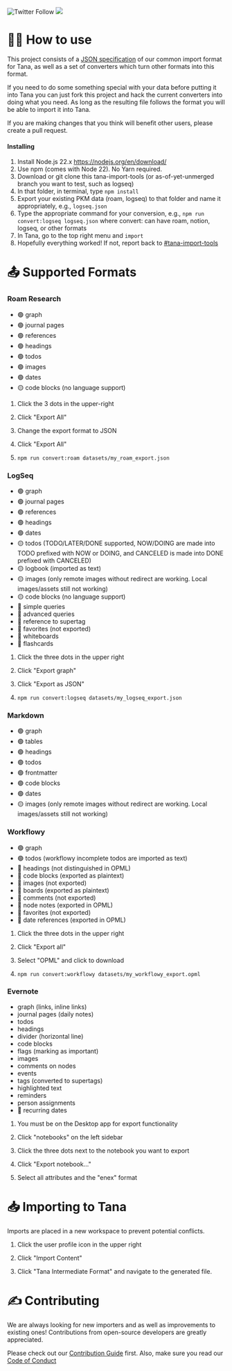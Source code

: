 <img alt="Twitter Follow" src="https://img.shields.io/twitter/follow/tana_inc?style=for-the-badge">

<img src='https://img.shields.io/github/license/tanainc/tana-import-tools?style=for-the-badge'>

# 👨‍💻 How to use

This project consists of a [JSON specification](https://github.com/tagrhub/tana-import-tools/blob/main/src/types/types.ts) of our common import format for Tana, as well as a set of converters which turn other formats into this format.

If you need to do some something special with your data before putting it into Tana you can just fork this project and hack the current converters into doing what you need. As long as the resulting file follows the format you will be able to import it into Tana.

If you are making changes that you think will benefit other users, please create a pull request.

#### Installing

1. Install Node.js 22.x https://nodejs.org/en/download/
2. Use npm (comes with Node 22). No Yarn required.
3. Download or git clone this tana-import-tools (or as-of-yet-unmerged branch you want to test, such as logseq)
4. In that folder, in terminal, type `npm install`
5. Export your existing PKM data (roam, logseq) to that folder and name it appropriately, e.g., `logseq.json`
6. Type the appropriate command for your conversion, e.g., `npm run convert:logseq logseq.json` where convert: can have roam, notion, logseq, or other formats
7. In Tana, go to the top right menu and `import`
8. Hopefully everything worked! If not, report back to [#tana-import-tools](https://tanacommunity.slack.com/archives/C044X2ZC335)

# 📤 Supported Formats 

### Roam Research

 - 🟢 graph
 - 🟢 journal pages
 - 🟢 references
 - 🟢 headings
 - 🟢 todos
 - 🟢 images
 - 🟢 dates
 - 🟡 code blocks (no language support)

1. Click the 3 dots in the upper-right

2. Click "Export All"

3. Change the export format to JSON

4. Click "Export All"

5. `npm run convert:roam datasets/my_roam_export.json`

### LogSeq

 - 🟢 graph
 - 🟢 journal pages
 - 🟢 references
 - 🟢 headings
 - 🟢 dates
 - 🟡 todos (TODO/LATER/DONE supported, NOW/DOING are made into TODO prefixed with NOW or DOING, and CANCELED is made into DONE prefixed with CANCELED)
 - 🟡 logbook (imported as text)
 - 🟡 images (only remote images without redirect are working. Local images/assets still not working)
 - 🟡 code blocks (no language support)
 - 🔴 simple queries
 - 🔴 advanced queries
 - 🔴 reference to supertag
 - 🔴 favorites (not exported)
 - 🔴 whiteboards
 - 🔴 flashcards

1. Click the three dots in the upper right

2. Click "Export graph"

3. Click "Export as JSON"

4. `npm run convert:logseq datasets/my_logseq_export.json`

### Markdown

 - 🟢 graph
 - 🟢 tables
 - 🟢 headings
 - 🟢 todos 
 - 🟢 frontmatter 
 - 🟢 code blocks 
 - 🟢 dates
 - 🟡 images (only remote images without redirect are working. Local images/assets still not working)

### Workflowy

 - 🟢 graph
 - 🟢 todos (workflowy incomplete todos are imported as text)
 - 🔴 headings (not distinguished in OPML)
 - 🔴 code blocks (exported as plaintext)
 - 🔴 images (not exported)
 - 🔴 boards (exported as plaintext)
 - 🔴 comments (not exported)
 - 🔴 node notes (exported in OPML)
 - 🔴 favorites (not exported)
 - 🔴 date references (exported in OPML)

1. Click the three dots in the upper right

2. Click "Export all"

3. Select "OPML" and click to download

4. `npm run convert:workflowy datasets/my_workflowy_export.opml`

### Evernote

- graph (links, inline links)
- journal pages (daily notes)
- todos
- headings
- divider (horizontal line)
- code blocks
- flags (marking as important)
- images
- comments on nodes
- events
- tags (converted to supertags)
- highlighted text
- reminders
- person assignments
- 🔴 recurring dates

1. You must be on the Desktop app for export functionality

2. Click "notebooks" on the left sidebar

3. Click the three dots next to the notebook you want to export

4. Click "Export notebook..."

5. Select all attributes and the "enex" format

# 📥 Importing to Tana

Imports are placed in a new workspace to prevent potential conflicts.

1. Click the user profile icon in the upper right

2. Click "Import Content"

3. Click "Tana Intermediate Format" and navigate to the generated file.

# ✍️ Contributing

We are always looking for new importers and as well as improvements to existing ones! Contributions from open-source developers are greatly appreciated.

Please check out our [Contribution Guide](CONTRIBUTING.md) first. Also, make sure you read our [Code of Conduct](CODE_OF_CONDUCT.md)

